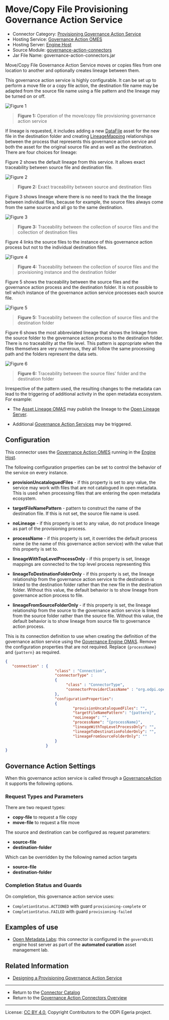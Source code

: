 <!-- SPDX-License-Identifier: CC-BY-4.0 -->
<!-- Copyright Contributors to the ODPi Egeria project. -->


# Move/Copy File Provisioning Governance Action Service

* Connector Category: [Provisioning Governance Action Service](../../../open-metadata-implementation/frameworks/governance-action-framework/docs/provisioning-governance-service.md)
* Hosting Service: [Governance Action OMES](../../../open-metadata-implementation/engine-services/governance-action)
* Hosting Server: [Engine Host](../../../open-metadata-implementation/admin-services/docs/concepts/engine-host.md)
* Source Module: [governance-action-connectors](../../../open-metadata-implementation/adapters/open-connectors/governance-action-connectors)
* Jar File Name: governance-action-connectors.jar


Move/Copy File Governance Action Service moves or copies files from one location to another and
optionally creates lineage between them.

This governance action service is highly configurable.
It can be set up to perform a move file or a copy file action,
the destination file name may be adapted from the source file name using a file pattern and
the lineage may be turned on or off.


![Figure 1](move-copy-file-provisioning-governance-action-service.png#pagewidth)
> **Figure 1:** Operation of the move/copy file provisioning governance action service

If lineage is requested, it includes adding a new [DataFile](../open-metadata-types/0220-Files-and-Folders.md)
asset for the new file in the destination folder and creating [LineageMapping](../open-metadata-types/0770-Lineage-Mapping.md)
relationships between the process that represents this governance action service and both the
asset for the original source file and as well as the destination.
There are four choices for lineage:

Figure 2 shows the default lineage from this service.
It allows exact traceability between source file and destination file.

![Figure 2](move-copy-file-provisioning-governance-action-service-lineage-1.png#pagewidth)
> **Figure 2:** Exact traceability between source and destination files

Figure 3 shows lineage where there is no need to track the
the lineage between individual files, because for example, the source files
always come from the same source and all go to the same destination. 

![Figure 3](move-copy-file-provisioning-governance-action-service-lineage-2.png#pagewidth)
> **Figure 3:** Traceability between the collection of source files and the collection of destination files

Figure 4 links the source files to the instance of this governance action process
but not to the individual destination files.

![Figure 4](move-copy-file-provisioning-governance-action-service-lineage-3.png#pagewidth)
> **Figure 4:** Traceability between the collection of source files and the provisioning instance and the destination folder

Figure 5 shows the traceability between the source files and the governance action process
and the destination folder.  It is not possible to tell which instance of the
governance action service processes each source file.
        
![Figure 5](move-copy-file-provisioning-governance-action-service-lineage-4.png#pagewidth)
> **Figure 5:** Traceability between the collection of source files and the destination folder

Figure 6 shows the most abbreviated lineage that shows the linkage from the source folder
to the governance action process to the destination folder.  There is no traceability at the file level.
This pattern is appropriate when the files themselves are very numerous, they all follow the same
processing path and the folders represent the data sets.

![Figure 6](move-copy-file-provisioning-governance-action-service-lineage-5.png#pagewidth)
> **Figure 6:** Traceability between the source files' folder and the destination folder

Irrespective of the pattern used, the resulting changes to the metadata can lead to the triggering of additional activity
in the open metadata ecosystem.  For example:

* The [Asset Lineage OMAS](../../../open-metadata-implementation/access-services/asset-lineage)
may publish the lineage to the [Open Lineage Server](../../../open-metadata-implementation/admin-services/docs/concepts/open-lineage-server.md).

* Additional [Governance Action Services](../../../open-metadata-implementation/frameworks/governance-action-framework/docs/governance-action-service.md)
may be triggered.

## Configuration

This connector uses the [Governance Action OMES](../../../open-metadata-implementation/engine-services/governance-action)
running in the [Engine Host](../../../open-metadata-implementation/admin-services/docs/concepts/engine-host.md).

The following configuration properties can be set to control
the behavior of the service on every instance.

* **provisionUncataloguedFiles** - if this property is set to any value, the service may work with files that are not catalogued
  in open metadata.  This is used when processing files that are entering the open metadata ecosystem.
 
* **targetFileNamePattern** - pattern to construct the name of the destination file. If this is not set, the source file name is used.
  
* **noLineage** - if this property is set to any value, do not produce lineage as part of the provisioning process.

* **processName** - if this property is set, it overrides the default process name (ie the name of this
  governance action service) with the value that this property is set to.
  
* **lineageWithTopLevelProcessOnly** - if this property is set, lineage mappings are connected to the top level process representing
  this 

* **lineageToDestinationFolderOnly** - if this property is set, the lineage relationship from the
  governance action service to the destination is linked to the destination folder rather than the new file in the destination folder.
  Without this value, the default behavior is to show lineage from governance action process to file.
  
* **lineageFromSourceFolderOnly** - if this property is set, the lineage relationship from the source to the
  governance action service is linked from the source folder rather than the source file.
  Without this value, the default behavior is to show lineage from source file to governance action process.  

This is its connection definition to use when
creating the definition of the governance action service
using the [Governance Engine OMAS](../../../open-metadata-implementation/access-services/governance-engine).
Remove the configuration properties that are not required.
Replace `{processName}` and `{pattern}` as required. 


```json
{
   "connection" : { 
                      "class" : "Connection",
                      "connectorType" : 
                      {
                           "class" : "ConnectorType",
                           "connectorProviderClassName" : "org.odpi.openmetadata.adapters.connectors.governanceactions.provisioning.MoveCopyFileGovernanceActionProvider"           
                      },
                      "configurationProperties": 
                      {
                              "provisionUncataloguedFiles": "",
                              "targetFileNamePattern": "{pattern}",
                              "noLineage": "",
                              "processName": "{processName}",
                              "lineageWithTopLevelProcessOnly": "",
                              "lineageToDestinationFolderOnly": "",
                              "lineageFromSourceFolderOnly": ""
                      }
                  }
}

```

## Governance Action Settings

When this governance action service is called through a [GovernanceAction](../open-metadata-types/0463-Governance-Actions.md)
it supports the following options.

### Request Types and Parameters

There are two request types:

* **copy-file** to request a file copy
* **move-file** to request a file move

The source and destination can be configured as request parameters:

* **source-file**
* **destination-folder**

Which can be overridden by the following named action targets

* **source-file**
* **destination-folder**

### Completion Status and Guards

On completion, this governance action service uses:

* `CompletionStatus.ACTIONED` with guard `provisioning-complete` or
* `CompletionStatus.FAILED` with guard `provisioning-failed`


## Examples of use

* [Open Metadata Labs](../../../open-metadata-resources/open-metadata-labs): this connector is configured
in the `governDL01` engine host server as part of the **automated curation** asset management lab.

## Related Information

* [Designing a Provisioning Governance Action Service](../../../open-metadata-implementation/frameworks/governance-action-framework/docs/provisioning-governance-service.md)


----
* Return to the [Connector Catalog](.)
* Return to the [Governance Action Connectors Overview](../../../open-metadata-implementation/adapters/open-connectors/governance-action-connectors)


----
License: [CC BY 4.0](https://creativecommons.org/licenses/by/4.0/),
Copyright Contributors to the ODPi Egeria project.